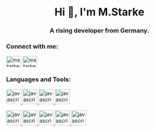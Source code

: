 <h1 align="center">Hi 👋, I'm M.Starke</h1>
<h3 align="center">A rising developer from Germany.</h3>


<h3 align="left">Connect with me:</h3>
<p align="left">
    <a href="https://linkedin.com/in/mstarke-ae" target="blank"><img align="center"
            src="https://cdn.jsdelivr.net/npm/simple-icons@3.0.1/icons/linkedin.svg" alt="mstarke-ae" height="30"
            width="40" /></a>
    <a href="mailto:mstarke@bbw-fi.de" target="blank"><img align="center"
            src="https://cdn.jsdelivr.net/npm/simple-icons@3.0.1/icons/microsoftoutlook.svg" alt="mstarke-ae"
            height="30" width="40" /></a>
</p>


<h3 align="left">Languages and Tools:</h3>

<p align="left"> 
    <a href="https://www.w3schools.com/html/" target="_blank">
        <img src="https://cdn.jsdelivr.net/npm/simple-icons@3.12.4/icons/html5.svg" alt="javascript" width="40" height="40" />
    </a>
    <a href="https://www.w3schools.com/css/" target="_blank">
        <img src="https://cdn.jsdelivr.net/npm/simple-icons@3.12.4/icons/css3.svg" alt="javascript" width="40" height="40" />
    </a>
    <a href="https://www.w3schools.com/css/js" target="_blank">
        <img src="https://cdn.jsdelivr.net/npm/simple-icons@3.12.4/icons/javascript.svg" alt="javascript" width="40" height="40" />
    </a>
    <a href="https://www.python.org" target="_blank">
        <img src="https://cdn.jsdelivr.net/npm/simple-icons@3.12.4/icons/python.svg" alt="javascript" width="40" height="40" />
    </a>
</p>
<p>
    <a href="https://www.linux.org/" target="_blank">
        <img src="https://cdn.jsdelivr.net/npm/simple-icons@3.12.4/icons/linux.svg" alt="javascript" width="40" height="40" />
    </a>
    <a href="https://ubuntu.com/" target="_blank">
        <img src="https://cdn.jsdelivr.net/npm/simple-icons@3.12.4/icons/ubuntu.svg" alt="javascript" width="40" height="40" />
    </a>
    <a href="https://www.debian.org/" target="_blank">
        <img src="https://cdn.jsdelivr.net/npm/simple-icons@3.12.4/icons/debian.svg" alt="javascript" width="40" height="40" />
    </a>
    <a href="https://www.microsoft.com/" target="_blank">
        <img src="https://cdn.jsdelivr.net/npm/simple-icons@3.12.4/icons/windows.svg" alt="javascript" width="40" height="40" />
    </a>
    <a href="https://www.vmware.com/" target="_blank">
        <img src="https://cdn.jsdelivr.net/npm/simple-icons@3.12.4/icons/vmware.svg" alt="javascript" width="40" height="40" />
    </a>
</p>
